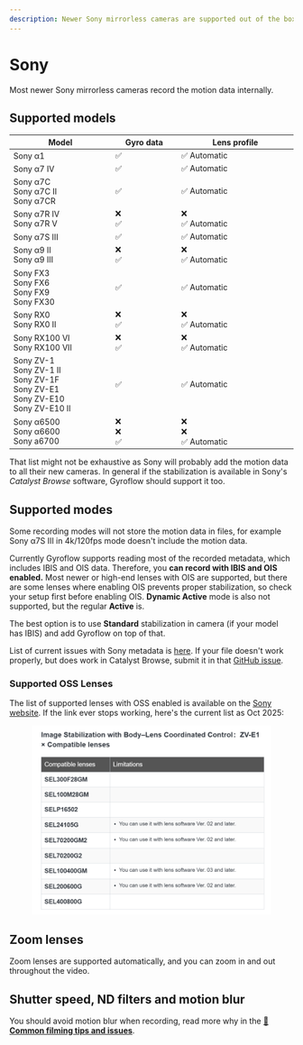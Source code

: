 ```yaml
---
description: Newer Sony mirrorless cameras are supported out of the box.
---
```


# Sony

Most newer Sony mirrorless cameras record the motion data internally.

## Supported models

<table><thead><tr><th width="289">Model</th><th width="174">Gyro data</th><th width="320">Lens profile</th></tr></thead><tbody><tr><td>Sony α1</td><td>✅</td><td>✅ Automatic</td></tr><tr><td>Sony α7 IV</td><td>✅</td><td>✅ Automatic</td></tr><tr><td>Sony α7C<br>Sony α7C II<br>Sony α7CR</td><td>✅</td><td>✅ Automatic</td></tr><tr><td>Sony α7R IV<br>Sony α7R V</td><td>❌<br>✅</td><td>❌<br>✅ Automatic</td></tr><tr><td>Sony α7S III</td><td>✅</td><td>✅ Automatic</td></tr><tr><td>Sony α9 II<br>Sony α9 III</td><td>❌<br>✅</td><td>❌<br>✅ Automatic</td></tr><tr><td>Sony FX3<br>Sony FX6<br>Sony FX9<br>Sony FX30</td><td>✅</td><td>✅ Automatic</td></tr><tr><td>Sony RX0<br>Sony RX0 II</td><td>❌<br>✅</td><td>❌<br>✅ Automatic</td></tr><tr><td>Sony RX100 VI<br>Sony RX100 VII</td><td>❌<br>✅</td><td>❌<br>✅ Automatic</td></tr><tr><td>Sony ZV-1<br>Sony ZV-1 II<br>Sony ZV-1F<br>Sony ZV-E1<br>Sony ZV-E10<br>Sony ZV-E10 II</td><td>✅</td><td>✅ Automatic</td></tr><tr><td>Sony α6500<br>Sony α6600<br>Sony a6700</td><td>❌<br>❌<br>✅</td><td>❌<br>❌<br>✅ Automatic</td></tr></tbody></table>

That list might not be exhaustive as Sony will probably add the motion data to all their new cameras. In general if the stabilization is available in Sony's _Catalyst Browse_ software, Gyroflow should support it too.

## Supported modes

Some recording modes will not store the motion data in files, for example Sony α7S III in 4k/120fps mode doesn't include the motion data.&#x20;

Currently Gyroflow supports reading most of the recorded metadata, which includes IBIS and OIS data. Therefore, you **can record with IBIS and OIS enabled.** Most newer or high-end lenses with OIS are supported, but there are some lenses where enabling OIS prevents proper stabilization, so check your setup first before enabling OIS. **Dynamic Active** mode is also not supported, but the regular **Active** is.

The best option is to use **Standard** stabilization in camera (if your model has IBIS) and add Gyroflow on top of that.

List of current issues with Sony metadata is [here](https://github.com/gyroflow/gyroflow/issues/849). If your file doesn't work properly, but does work in Catalyst Browse, submit it in that [GitHub issue](https://github.com/gyroflow/gyroflow/issues/849).



### Supported OSS Lenses

The list of supported lenses with OSS enabled is available on the [Sony website](https://support.d-imaging.sony.co.jp/www/cscs/function/compatibility.php?fnc=1002\&area=gb\&lang=en\&ref=1). If the link ever stops working, here's the current list as Oct 2025:

<figure><img src="../../.gitbook/assets/lenslist.png" alt=""><figcaption></figcaption></figure>

## Zoom lenses

Zoom lenses are supported automatically, and you can zoom in and out throughout the video.

## Shutter speed, ND filters and motion blur

You should avoid motion blur when recording, read more why in the [📸 **Common filming tips and issues**](../common-filming-tips-and-issues.md).
